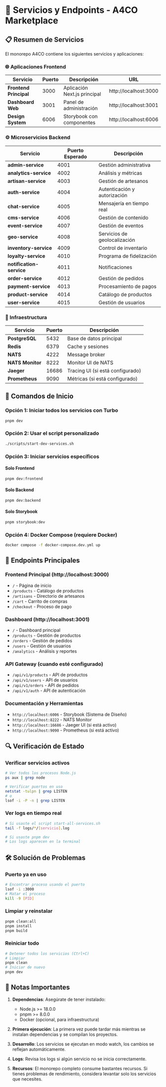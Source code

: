 # 🚀 Servicios y Endpoints - A4CO Marketplace

## 📋 Resumen de Servicios

El monorepo A4CO contiene los siguientes servicios y aplicaciones:

### 🌐 Aplicaciones Frontend

| Servicio | Puerto | Descripción | URL |
|----------|--------|-------------|-----|
| **Frontend Principal** | 3000 | Aplicación Next.js principal | http://localhost:3000 |
| **Dashboard Web** | 3001 | Panel de administración | http://localhost:3001 |
| **Design System** | 6006 | Storybook con componentes | http://localhost:6006 |

### ⚙️ Microservicios Backend

| Servicio | Puerto Esperado | Descripción |
|----------|----------------|-------------|
| **admin-service** | 4001 | Gestión administrativa |
| **analytics-service** | 4002 | Análisis y métricas |
| **artisan-service** | 4003 | Gestión de artesanos |
| **auth-service** | 4004 | Autenticación y autorización |
| **chat-service** | 4005 | Mensajería en tiempo real |
| **cms-service** | 4006 | Gestión de contenido |
| **event-service** | 4007 | Gestión de eventos |
| **geo-service** | 4008 | Servicios de geolocalización |
| **inventory-service** | 4009 | Control de inventario |
| **loyalty-service** | 4010 | Programa de fidelización |
| **notification-service** | 4011 | Notificaciones |
| **order-service** | 4012 | Gestión de pedidos |
| **payment-service** | 4013 | Procesamiento de pagos |
| **product-service** | 4014 | Catálogo de productos |
| **user-service** | 4015 | Gestión de usuarios |

### 🐳 Infraestructura

| Servicio | Puerto | Descripción |
|----------|--------|-------------|
| **PostgreSQL** | 5432 | Base de datos principal |
| **Redis** | 6379 | Cache y sesiones |
| **NATS** | 4222 | Message broker |
| **NATS Monitor** | 8222 | Monitor UI de NATS |
| **Jaeger** | 16686 | Tracing UI (si está configurado) |
| **Prometheus** | 9090 | Métricas (si está configurado) |

## 🚀 Comandos de Inicio

### Opción 1: Iniciar todos los servicios con Turbo
```bash
pnpm dev
```

### Opción 2: Usar el script personalizado
```bash
./scripts/start-dev-services.sh
```

### Opción 3: Iniciar servicios específicos

#### Solo Frontend
```bash
pnpm dev:frontend
```

#### Solo Backend
```bash
pnpm dev:backend
```

#### Solo Storybook
```bash
pnpm storybook:dev
```

### Opción 4: Docker Compose (requiere Docker)
```bash
docker compose -f docker-compose.dev.yml up
```

## 📍 Endpoints Principales

### Frontend Principal (http://localhost:3000)
- `/` - Página de inicio
- `/products` - Catálogo de productos
- `/artisans` - Directorio de artesanos
- `/cart` - Carrito de compras
- `/checkout` - Proceso de pago

### Dashboard (http://localhost:3001)
- `/` - Dashboard principal
- `/products` - Gestión de productos
- `/orders` - Gestión de pedidos
- `/users` - Gestión de usuarios
- `/analytics` - Análisis y reportes

### API Gateway (cuando esté configurado)
- `/api/v1/products` - API de productos
- `/api/v1/users` - API de usuarios
- `/api/v1/orders` - API de pedidos
- `/api/v1/auth` - API de autenticación

### Documentación y Herramientas
- `http://localhost:6006` - Storybook (Sistema de Diseño)
- `http://localhost:8222` - NATS Monitor
- `http://localhost:16686` - Jaeger UI (si está activo)
- `http://localhost:9090` - Prometheus (si está activo)

## 🔍 Verificación de Estado

### Verificar servicios activos
```bash
# Ver todos los procesos Node.js
ps aux | grep node

# Verificar puertos en uso
netstat -tulpn | grep LISTEN
# o
lsof -i -P -n | grep LISTEN
```

### Ver logs en tiempo real
```bash
# Si usaste el script start-all-services.sh
tail -f logs/*/[servicio].log

# Si usaste pnpm dev
# Los logs aparecen en la terminal
```

## 🛠️ Solución de Problemas

### Puerto ya en uso
```bash
# Encontrar proceso usando el puerto
lsof -i :3000
# Matar el proceso
kill -9 [PID]
```

### Limpiar y reinstalar
```bash
pnpm clean:all
pnpm install
pnpm build
```

### Reiniciar todo
```bash
# Detener todos los servicios (Ctrl+C)
# Limpiar
pnpm clean
# Iniciar de nuevo
pnpm dev
```

## 📝 Notas Importantes

1. **Dependencias**: Asegúrate de tener instalado:
   - Node.js >= 18.0.0
   - pnpm >= 8.0.0
   - Docker (opcional, para infraestructura)

2. **Primera ejecución**: La primera vez puede tardar más mientras se instalan dependencias y se compilan los proyectos.

3. **Desarrollo**: Los servicios se ejecutan en modo watch, los cambios se reflejan automáticamente.

4. **Logs**: Revisa los logs si algún servicio no se inicia correctamente.

5. **Recursos**: El monorepo completo consume bastantes recursos. Si tienes problemas de rendimiento, considera levantar solo los servicios que necesites.